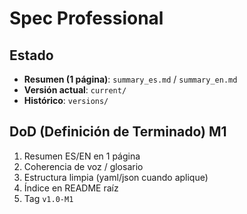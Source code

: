 # Spec Professional

## Estado
- **Resumen (1 página)**: `summary_es.md` / `summary_en.md`
- **Versión actual**: `current/`
- **Histórico**: `versions/`

## DoD (Definición de Terminado) M1
1) Resumen ES/EN en 1 página
2) Coherencia de voz / glosario
3) Estructura limpia (yaml/json cuando aplique)
4) Índice en README raíz
5) Tag `v1.0-M1`
